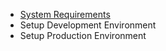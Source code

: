 * [System Requirements](System-Requirement)
* Setup Development Environment
* Setup Production Environment